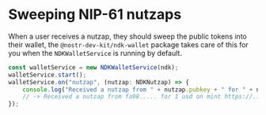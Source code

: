 # Sweeping NIP-61 nutzaps
When a user receives a nutzap, they should sweep the public tokens into their wallet, the `@nostr-dev-kit/ndk-wallet` package takes care of this for you when
the `NDKWalletService` is running by default.

```typescript
const walletService = new NDKWalletService(ndk);
walletService.start();
walletService.on("nutzap", (nutzap: NDKNutzap) => {
    console.log("Received a nutzap from " + nutzap.pubkey + " for " + nutzap.amount + " " + nutzap.unit + " on mint " + nutzap.mint);
    // -> Received a nutzap from fa98..... for 1 usd on mint https://...
});
```

